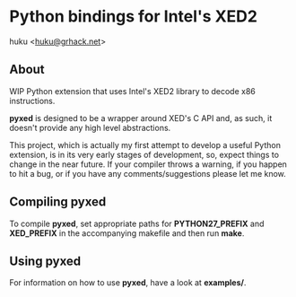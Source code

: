 # Python bindings for Intel's XED2

huku &lt;[huku@grhack.net](@grhack.net)&gt;

## About

WIP Python extension that uses Intel's XED2 library to decode x86 instructions.

**pyxed** is designed to be a wrapper around XED's C API and, as such, it
doesn't provide any high level abstractions.

This project, which is actually my first attempt to develop a useful Python
extension, is in its very early stages of development, so, expect things to
change in the near future. If your compiler throws a warning, if you happen
to hit a bug, or if you have any comments/suggestions please let me know.

## Compiling pyxed

To compile **pyxed**, set appropriate paths for **PYTHON27_PREFIX** and
**XED_PREFIX** in the accompanying makefile and then run **make**.

## Using pyxed

For information on how to use **pyxed**, have a look at **examples/**.


